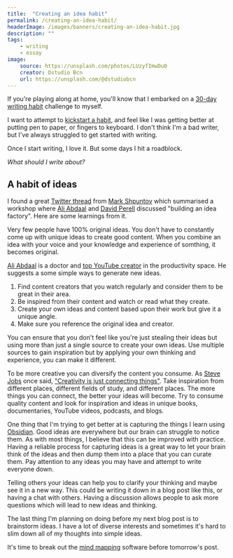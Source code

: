 ```yaml
---
title:  "Creating an idea habit"
permalink: /creating-an-idea-habit/
headerImage: /images/banners/creating-an-idea-habit.jpg
description: ""
tags:
    - writing
    - essay
image:
    source: https://unsplash.com/photos/LUzyfImwDu0
    creator: Dstudio Bcn
    url: https://unsplash.com/@dstudiobcn
---
```


If you're playing along at home, you'll know that I embarked on a [30-day writing habit](/creating-a-writing-habit/) challenge to myself.

I want to attempt to [kickstart a habit](https://charlesduhigg.com/how-habits-work/), and feel like I was getting better at putting pen to paper, or fingers to keyboard. I don't think I'm a bad writer, but I've always struggled to get started with writing. 

Once I start writing, I love it. But some days I hit a roadblock.

*What should I write about?*

## A habit of ideas

I found a great [Twitter thread](https://twitter.com/MarkShpuntov/status/1357834827748302855) from [Mark Shpuntov](https://twitter.com/MarkShpuntov/) which summarised a workshop where [Ali Abdaal](https://twitter.com/AliAbdaal/) and [David Perell](https://twitter.com/david_perell) discussed "building an idea factory". Here are some learnings from it.

Very few people have 100% original ideas. You don't have to constantly come up with unique ideas to create good content. When you combine an idea with your voice and your knowledge and experience of somthing, it becomes original.

[Ali Abdaal](https://aliabdaal.com/) is a doctor and [top YouTube creator](https://www.youtube.com/user/Sepharoth64) in the productivity space. He suggests a some simple ways to generate new ideas.

1. Find content creators that you watch regularly and consider them to be great in their area.
2. Be inspired from their content and watch or read what they create.
3. Create your own ideas and content based upon their work but give it a unique angle.
4. Make sure you reference the original idea and creator.

You can ensure that you don't feel like you're just stealing their ideas but using more than just a single source to create your own ideas. Use multiple sources to gain inspiration but by applying your own thinking and experience, you can make it different.

To be more creative you can diversify the content you consume. As [Steve Jobs](https://en.wikipedia.org/wiki/Steve_Jobs) once said, ["Creativity is just connecting things"](https://www.wired.com/1996/02/jobs-2/). Take inspiration from different places, different fields of study, and different places. The more things you can connect, the better your ideas will become. Try to consume quality content and look for inspiration and ideas in unique books, documentaries, YouTube videos, podcasts, and blogs.

One thing that I'm trying to get better at is capturing the things I learn using [Obsidian](/beginners-guide-note-taking-obsidian/). Good ideas are everywhere but our brain can struggle to notice them. As with most things, I believe that this can be improved with practice. Having a reliable process for capturing ideas is a great way to let your brain think of the ideas and then dump them into a place that you can curate them. Pay attention to any ideas you may have and attempt to write everyone down.

Telling others your ideas can help you to clarify your thinking and maybe see it in a new way. This could be writing it down in a blog post like this, or having a chat with others. Having a discussion allows people to ask more questions which will lead to new ideas and thinking.

The last thing I'm planning on doing before my next blog post is to brainstorm ideas. I have a lot of diverse interests and sometimes it's hard to slim down all of my thoughts into simple ideas.

It's time to break out the [mind mapping](https://en.wikipedia.org/wiki/Mind_map) software before tomorrow's post.